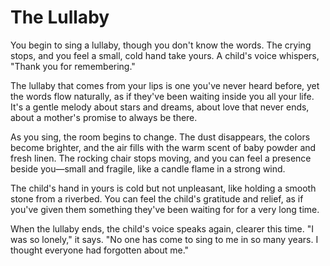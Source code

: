 # The Lullaby

You begin to sing a lullaby, though you don't know the words. The crying stops, and you feel a small, cold hand take yours. A child's voice whispers, "Thank you for remembering."

The lullaby that comes from your lips is one you've never heard before, yet the words flow naturally, as if they've been waiting inside you all your life. It's a gentle melody about stars and dreams, about love that never ends, about a mother's promise to always be there.

As you sing, the room begins to change. The dust disappears, the colors become brighter, and the air fills with the warm scent of baby powder and fresh linen. The rocking chair stops moving, and you can feel a presence beside you—small and fragile, like a candle flame in a strong wind.

The child's hand in yours is cold but not unpleasant, like holding a smooth stone from a riverbed. You can feel the child's gratitude and relief, as if you've given them something they've been waiting for for a very long time.

When the lullaby ends, the child's voice speaks again, clearer this time. "I was so lonely," it says. "No one has come to sing to me in so many years. I thought everyone had forgotten about me." 
